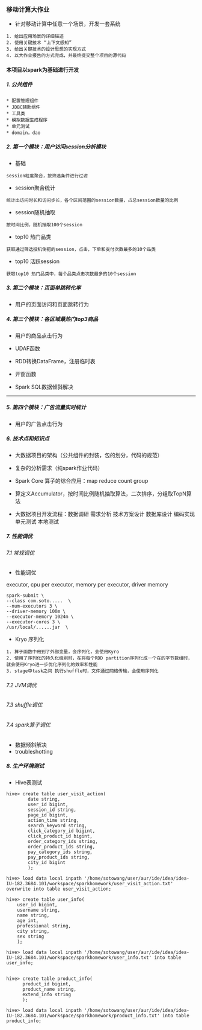 ### 移动计算大作业
* 针对移动计算中任意一个场景，开发一套系统

```
1. 给出应用场景的详细描述
2. 使用关键技术 “上下文感知”
3. 给出关键技术的设计思想的实现方式
4. 以大作业报告的方式完成，并最终提交整个项目的源代码
```

#### 本项目以spark为基础进行开发
##### 1. 公共组件
```$xslt
* 配置管理组件
* JDBC辅助组件
* 工具类
* 模拟数据生成程序
* 单元测试
* domain，dao
```
    

##### 2. 第一个模块：用户访问session分析模块
* 基础
```$xslt
session粒度聚合，按筛选条件进行过滤
```
* session聚合统计

```$xslt
统计出访问时长和访问步长，各个区间范围的session数量，占总session数量的比例
```

* session随机抽取

```$xslt
按时间比例，随机抽取100个session
```

* top10 热门品类

```$xslt
获取通过筛选投机倒把的session，点击，下单和支付次数最多的10个品类
```

* top10 活跃session

```$xslt
获取top10 热门品类中，每个品类点击次数最多的10个session
```
##### 3. 第二个模块：页面单跳转化率
* 用户的页面访问和页面跳转行为

##### 4. 第三个模块：各区域最热门top3商品

* 用户的商品点击行为

* UDAF函数

* RDD转换DataFrame，注册临时表

* 开窗函数

* Spark SQL数据倾斜解决

---

##### 5. 第四个模块：广告流量实时统计

* 用户的广告点击行为 



##### 6. 技术点和知识点

* 大数据项目的架构（公共组件的封装，包的划分，代码的规范）

* 复杂的分析需求（纯spark作业代码）

* Spark Core 算子的综合应用：map reduce count group

* 算定义Accumulator，按时间比例随机抽取算法，二次排序，分组取TopN算法

* 大数据项目开发流程：数据调研 需求分析 技术方案设计 数据库设计 编码实现 单元测试 本地测试

#####  7. 性能调优

###### 7.1 常规调优

* 性能调优

executor, cpu per executor, memory per executor, driver memory

```$xslt
spark-submit \
--class com.soto.....  \
--num-executors 3 \  
--driver-memory 100m \
--executor-memory 1024m \
--executor-cores 3 \
/usr/local/......jar  \
```

* Kryo 序列化

```$xslt
1. 算子函数中用到了外部变量，会序列化，会使用Kyro
2. 使用了序列化的持久化级别时，在将每个RDD partition序列化成一个在的字节数组时，就会使用Kryo进一步优化序列化的效率和性能
3. stage中task之间 执行shuffle时，文件通过网络传输，会使用序列化
```

###### 7.2 JVM调优


###### 7.3 shuffle调优

###### 7.4 spark算子调优

* 数据倾斜解决
* troubleshotting

##### 8. 生产环境测试
* Hive表测试

```$xslt
hive> create table user_visit_action( 
        date string,    
        user_id bigint, 
        session_id string,  
        page_id bigint, 
        action_time string, 
        search_keyword string,  
        click_category_id bigint,   
        click_product_id bigint,    
        order_category_ids string,  
        order_product_ids string,
        pay_category_ids string,    
        pay_product_ids string,
        city_id bigint  
        );

hive> load data local inpath '/home/sotowang/user/aur/ide/idea/idea-IU-182.3684.101/workspace/sparkhomework/user_visit_action.txt' overwrite into table user_visit_action;

hive> create table user_info(
    user_id bigint,
    username string,
    name string,
    age int,
    professional string,
    city string,
    sex string
    );

hive> load data local inpath '/home/sotowang/user/aur/ide/idea/idea-IU-182.3684.101/workspace/sparkhomework/user_info.txt' into table user_info;


hive> create table product_info(
      product_id bigint,
      product_name string,
      extend_info string
      ); 
      
hive> load data local inpath '/home/sotowang/user/aur/ide/idea/idea-IU-182.3684.101/workspace/sparkhomework/product_info.txt' into table product_info;


```





